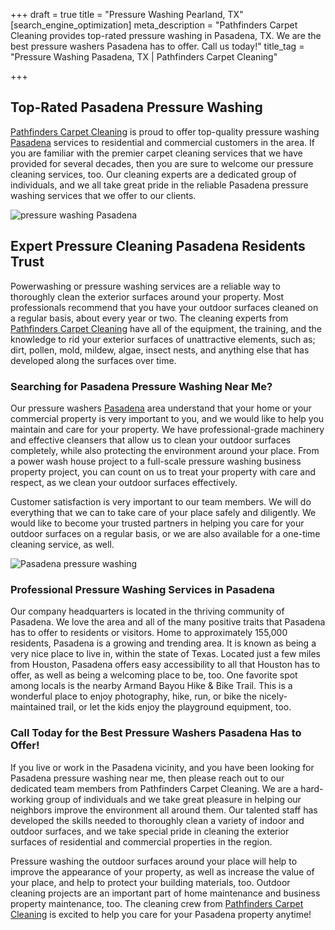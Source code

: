 +++
draft = true
title = "Pressure Washing Pearland, TX"
[search_engine_optimization]
meta_description = "Pathfinders Carpet Cleaning provides top-rated pressure washing in Pasadena, TX. We are the best pressure washers Pasadena has to offer. Call us today!"
title_tag = "Pressure Washing Pasadena, TX | Pathfinders Carpet Cleaning"

+++
## Top-Rated Pasadena Pressure Washing

[Pathfinders Carpet Cleaning](https://www.pathfinderscarpetcleaning.com/ "Pressure Washing") is proud to offer top-quality pressure washing [Pasadena](https://www.pasadenatx.gov/ "Pasadena") services to residential and commercial customers in the area. If you are familiar with the premier carpet cleaning services that we have provided for several decades, then you are sure to welcome our pressure cleaning services, too. Our cleaning experts are a dedicated group of individuals, and we all take great pride in the reliable Pasadena pressure washing services that we offer to our clients.

![pressure washing Pasadena](/uploads/pasadena-pressure-washing.jpeg "pressure washing Pasadena")

## Expert Pressure Cleaning Pasadena Residents Trust

Powerwashing or pressure washing services are a reliable way to thoroughly clean the exterior surfaces around your property. Most professionals recommend that you have your outdoor surfaces cleaned on a regular basis, about every year or two. The cleaning experts from [Pathfinders Carpet Cleaning](https://www.pathfinderscarpetcleaning.com/about "Pressure Washers") have all of the equipment, the training, and the knowledge to rid your exterior surfaces of unattractive elements, such as; dirt, pollen, mold, mildew, algae, insect nests, and anything else that has developed along the surfaces over time.

### Searching for Pasadena Pressure Washing Near Me?

Our pressure washers [Pasadena](https://www.bestplaces.net/city/texas/pasadena "Pasadena") area understand that your home or your commercial property is very important to you, and we would like to help you maintain and care for your property. We have professional-grade machinery and effective cleansers that allow us to clean your outdoor surfaces completely, while also protecting the environment around your place. From a power wash house project to a full-scale pressure washing business property project, you can count on us to treat your property with care and respect, as we clean your outdoor surfaces effectively.

Customer satisfaction is very important to our team members. We will do everything that we can to take care of your place safely and diligently. We would like to become your trusted partners in helping you care for your outdoor surfaces on a regular basis, or we are also available for a one-time cleaning service, as well.

![Pasadena pressure washing](/uploads/pressure-washing-pasadena.jpeg "Pasadena pressure washing")

### Professional Pressure Washing Services in Pasadena

Our company headquarters is located in the thriving community of Pasadena. We love the area and all of the many positive traits that Pasadena has to offer to residents or visitors. Home to approximately 155,000 residents, Pasadena is a growing and trending area. It is known as being a very nice place to live in, within the state of Texas. Located just a few miles from Houston, Pasadena offers easy accessibility to all that Houston has to offer, as well as being a welcoming place to be, too. One favorite spot among locals is the nearby Armand Bayou Hike & Bike Trail. This is a wonderful place to enjoy photography, hike, run, or bike the nicely-maintained trail, or let the kids enjoy the playground equipment, too.

### Call Today for the Best Pressure Washers Pasadena Has to Offer!

If you live or work in the Pasadena vicinity, and you have been looking for Pasadena pressure washing near me, then please reach out to our dedicated team members from Pathfinders Carpet Cleaning. We are a hard-working group of individuals and we take great pleasure in helping our neighbors improve the environment all around them. Our talented staff has developed the skills needed to thoroughly clean a variety of indoor and outdoor surfaces, and we take special pride in cleaning the exterior surfaces of residential and commercial properties in the region.

Pressure washing the outdoor surfaces around your place will help to improve the appearance of your property, as well as increase the value of your place, and help to protect your building materials, too. Outdoor cleaning projects are an important part of home maintenance and business property maintenance, too. The cleaning crew from [Pathfinders Carpet Cleaning](https://www.pathfinderscarpetcleaning.com/contact "Pasadena Pressure Washing") is excited to help you care for your Pasadena property anytime!